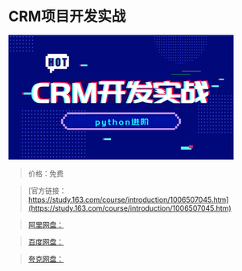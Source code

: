 # CRM项目开发实战

![img](../../../assets/study163/free/0a42e870d70448dea645e8a41cc4af8e.png)

> 价格：免费

> [官方链接：https://study.163.com/course/introduction/1006507045.htm](https://study.163.com/course/introduction/1006507045.htm)

> [阿里网盘：]()

> [百度网盘：]()

> [夸克网盘：]()

